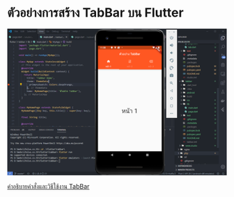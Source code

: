 # ตัวอย่างการสร้าง TabBar บน Flutter

<img src="assets/tabbar.png">

[คำอธิบายคำสั่งและวิธีใช้งาน TabBar](https://ifelse.co.th/code/mobile-app/fluter-tabbar)